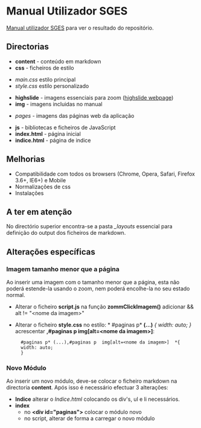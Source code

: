 # Manual Utilizador SGES

[Manual utilizador SGES](http://spms-sges.github.io/SGES_REPO/SGES_Manual_Utilizador/) para ver o resultado do repositório.

## Directorias

* **content** - conteúdo em markdown
* **css** - ficheiros de estilo
 - *main.css* estilo principal
 - *style.css* estilo personalizado
* **highslide** - imagens essenciais para zoom ([highslide webpage](http://highslide.com/))
* **img** - imagens incluidas no manual 
 - *pages* - imagens das páginas web da aplicação
* **js** - bibliotecas e ficheiros de JavaScript
* **index.html** - página inicial
* **indice.html** - página de indice

## Melhorias

* Compatibilidade com todos os browsers (Chrome, Opera, Safari, Firefox 3.6+, IE6+) e Mobile
* Normalizações de css
* Instalações

## A ter em atenção
No directório superior encontra-se a pasta *_layouts* essencial para definição do output dos ficheiros de markdown.

## Alterações específicas

### Imagem tamanho menor que a página
Ao inserir uma imagem com o tamanho menor que a página, esta não poderá estende-la usando o zoom, nem poderá encolhe-la no seu estado normal.
* Alterar o ficheiro **script.js** na função **zommClickImagem()** adicionar && alt != "\<nome da imagem\>"
* Alterar o ficheiro **style.css** no estilo:
      * #paginas p* **(...)** *{*
      *width: auto;*
      *}*
     acrescentar 
       **,#paginas p  img[alt=\<nome da imagem\>]**:
 
        #paginas p* (...),#paginas p  img[alt=<nome da imagem>]  *{
        width: auto;
        }
 
 ### Novo Módulo
 Ao inserir um novo módulo, deve-se colocar o ficheiro markdown na directoria **content**. 
 Após isso é necessário efectuar 3 alterações:
  * **Indice** alterar o *Indice.html* colocando os div's, ul e li necessários.
  * **index** 
    * no **\<div id="paginas">** colocar o módulo novo
    * no script, alterar de forma a carregar o novo módulo
